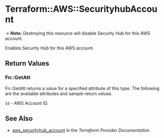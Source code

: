 # Terraform::AWS::SecurityhubAccount

-> **Note:** Destroying this resource will disable Security Hub for this AWS account.

Enables Security Hub for this AWS account.

## Return Values

### Fn::GetAtt

Fn::GetAtt returns a value for a specified attribute of this type. The following are the available attributes and sample return values.

`Id` - AWS Account ID.

## See Also

* [aws_securityhub_account](https://www.terraform.io/docs/providers/aws/r/securityhub_account.html) in the _Terraform Provider Documentation_